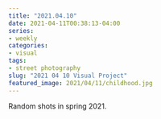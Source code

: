 ```yaml
---
title: "2021.04.10"
date: 2021-04-11T00:38:13-04:00
series:
- weekly
categories:
- visual
tags:
- street photography
slug: "2021 04 10 Visual Project"
featured_image: 2021/04/11/childhood.jpg
---
```


Random shots in spring 2021.
<!--more-->
<!--toc-->
